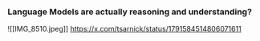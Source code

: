 ### Language Models are actually reasoning and understanding?
![[IMG_8510.jpeg]]
https://x.com/tsarnick/status/1791584514806071611